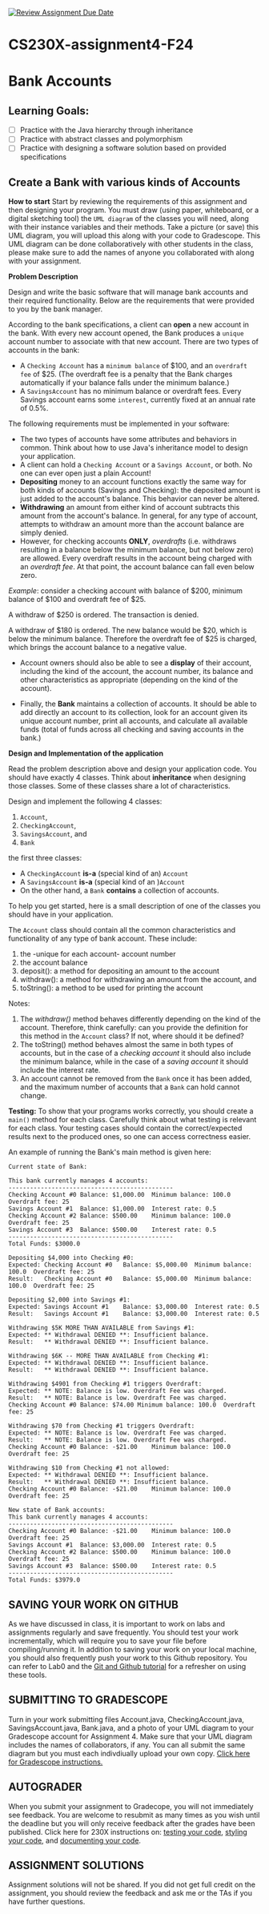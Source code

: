 [![Review Assignment Due Date](https://classroom.github.com/assets/deadline-readme-button-22041afd0340ce965d47ae6ef1cefeee28c7c493a6346c4f15d667ab976d596c.svg)](https://classroom.github.com/a/3K2mUKr_)
# CS230X-assignment4-F24
# Bank Accounts

## Learning Goals: 
- [ ] Practice with the Java hierarchy through inheritance
- [ ] Practice with abstract classes and polymorphism
- [ ] Practice with designing a software solution based on provided specifications

## Create a Bank with various kinds of Accounts

**How to start** Start by reviewing the requirements of this assignment and then designing your program. You must draw (using paper, whiteboard, or a digital sketching tool) the `UML diagram` of the classes you will need, along with their instance variables and their methods. Take a picture (or save) this UML diagram, you will upload this along with your code to Gradescope. This UML diagram can be done collaboratively with other students in the class, please make sure to add the names of anyone you collaborated with along with your assignment.

**Problem Description**

Design and write the basic software that will manage bank accounts and their required functionality. Below are the requirements that were provided to you by the bank manager.

According to the bank specifications, a client can **open** a new account in the bank. With every new account opened, the Bank produces a `unique` account number to associate with that new account. There are two types of accounts in the bank:

* A `Checking Account` has a `minimum balance` of \$100, and an `overdraft fee` of \$25. (The overdraft fee is a penalty that the Bank charges automatically if your balance falls under the minimum balance.) 
* A `SavingsAccount` has no minimum balance or overdraft fees. Every Savings account earns some `interest`, currently fixed at an annual rate of 0.5%. 

The following requirements must be implemented in your software:
* The two types of accounts have some attributes and behaviors in common. Think about how to use Java's inheritance model to design your application.
* A client can hold a `Checking Account` or a `Savings Account`, or both. No one can ever open just a plain Account!  
* **Depositing** money to an account functions exactly the same way for both kinds of accounts (Savings and Checking): the deposited amount is just added to the account's balance. This behavior can never be altered.
* **Withdrawing** an amount from either kind of account subtracts this amount from the account's balance. In general, for any type of account, attempts to withdraw an amount more than the account balance are simply denied.
* However, for checking accounts **ONLY**, *overdrafts* (i.e. withdraws resulting in a balance below the minimum balance, but not below zero) are allowed. Every overdraft results in the account being charged with an *overdraft fee*. At that point, the account balance can fall even below zero.

*Example*: consider a checking account with balance of \$200, minimum balance of $100 and overdraft fee of \$25.

A withdraw of \$250 is ordered. The transaction is denied.

A withdraw of \$180 is ordered. The new balance would be \$20, which is below the minimum balance. Therefore the overdraft fee of \$25 is charged, which brings the account balance to a negative value.

* Account owners should also be able to see a **display** of their account, including the kind of the account, the account number, its balance and other characteristics as appropriate (depending on the kind of the account).

* Finally, the **Bank** maintains a collection of accounts. It should be able to add directly an account to its collection, look for an account given its unique account number, print all accounts, and calculate all available funds (total of funds across all checking and saving accounts in the bank.)  

**Design and Implementation of the application**

Read the problem description above and design your application code. You should have exactly 4 classes. Think about **inheritance** when designing those classes. Some of these classes share a lot of characteristics.

Design and implement the following 4 classes:
1. `Account`,
2. `CheckingAccount`,
3. `SavingsAccount`, and
4. `Bank`

the first three classes:
- A `CheckingAccount` **is-a** (special kind of an) `Account`
- A `SavingsAccount` **is-a** (special kind of an )`Account`
- On the other hand, a `Bank` **contains** a collection of accounts.

To help you get started, here is a small description of one of the classes you should have in your application.

The `Account` class should contain all the common characteristics and functionality of any type of bank account. These include:
1. the -unique for each account- account number
2. the account balance
3. deposit(): a method for depositing an amount to the account
4. withdraw(): a method for withdrawing an amount from the account, and
5. toString(): a method to be used for printing the account

Notes:

1. The *withdraw()* method behaves differently depending on the kind of the account. Therefore, think carefully: can you provide the definition for this method in the `Account` class? If not, where should it be defined?
2. The toString() method behaves almost the same in both types of accounts, but in the case of a *checking account* it should also include the minimum balance, while in the case of a *saving account* it should include the interest rate.
3. An account cannot be removed from the `Bank` once it has been added, and the maximum number of accounts that a `Bank` can hold cannot change.

**Testing:**
To show that your programs works correctly, you should create a `main()` method for each class. Carefully think about what testing is relevant for each class. Your testing cases should contain the correct/expected results next to the produced ones, so one can access correctness easier.

An example of running the Bank's main method is given here:
```
Current state of Bank:

This bank currently manages 4 accounts: 
----------------------------------------------
Checking Account #0	Balance: $1,000.00	Minimum balance: 100.0	Overdraft fee: 25
Savings Account #1	Balance: $1,000.00	Interest rate: 0.5
Checking Account #2	Balance: $500.00	Minimum balance: 100.0	Overdraft fee: 25
Savings Account #3	Balance: $500.00	Interest rate: 0.5
----------------------------------------------
Total Funds: $3000.0

Depositing $4,000 into Checking #0:
Expected: Checking Account #0	Balance: $5,000.00	Minimum balance: 100.0	Overdraft fee: 25
Result:   Checking Account #0	Balance: $5,000.00	Minimum balance: 100.0	Overdraft fee: 25

Depositing $2,000 into Savings #1:
Expected: Savings Account #1	Balance: $3,000.00	Interest rate: 0.5
Result:   Savings Account #1	Balance: $3,000.00	Interest rate: 0.5

Withdrawing $5K MORE THAN AVAILABLE from Savings #1:
Expected: ** Withdrawal DENIED **: Insufficient balance.
Result:   ** Withdrawal DENIED **: Insufficient balance.

Withdrawing $6K -- MORE THAN AVAILABLE from Checking #1:
Expected: ** Withdrawal DENIED **: Insufficient balance.
Result:   ** Withdrawal DENIED **: Insufficient balance.

Withdrawing $4901 from Checking #1 triggers Overdraft:
Expected: ** NOTE: Balance is low. Overdraft Fee was charged.
Result:   ** NOTE: Balance is low. Overdraft Fee was charged.
Checking Account #0	Balance: $74.00	Minimum balance: 100.0	Overdraft fee: 25

Withdrawing $70 from Checking #1 triggers Overdraft:
Expected: ** NOTE: Balance is low. Overdraft Fee was charged.
Result:   ** NOTE: Balance is low. Overdraft Fee was charged.
Checking Account #0	Balance: -$21.00	Minimum balance: 100.0	Overdraft fee: 25

Withdrawing $10 from Checking #1 not allowed:
Expected: ** Withdrawal DENIED **: Insufficient balance.
Result:   ** Withdrawal DENIED **: Insufficient balance.
Checking Account #0	Balance: -$21.00	Minimum balance: 100.0	Overdraft fee: 25

New state of Bank accounts:
This bank currently manages 4 accounts: 
----------------------------------------------
Checking Account #0	Balance: -$21.00	Minimum balance: 100.0	Overdraft fee: 25
Savings Account #1	Balance: $3,000.00	Interest rate: 0.5
Checking Account #2	Balance: $500.00	Minimum balance: 100.0	Overdraft fee: 25
Savings Account #3	Balance: $500.00	Interest rate: 0.5
----------------------------------------------
Total Funds: $3979.0
```

## SAVING YOUR WORK ON GITHUB
As we have discussed in class, it is important to work on labs and assignments regularly and save frequently. You should test your work incrementally, which will require you to save your file before compiling/running it. In addition to saving your work on your local machine, you should also frequently push your work to this Github repository. You can refer to Lab0 and the [Git and Github tutorial](https://github.com/CS230X-F24/github-starter-course) for a refresher on using these tools. 

## SUBMITTING TO GRADESCOPE
Turn in your work submitting files Account.java, CheckingAccount.java, SavingsAccount.java, Bank.java, and a photo of your UML diagram to your Gradescope account for Assignment 4. Make sure that your UML diagram includes the names of collaborators, if any. You can all submit the same diagram but you must each indivdiually upload your own copy. [Click here for Gradescope instructions.](https://docs.google.com/document/d/1zGAJrbdAhfPZVlyDP9N3MmdKXWvNo7rQqehKNM5Q0_M/edit) 

## AUTOGRADER
When you submit your assignment to Gradecope, you will not immediately see feedback. You are welcome to resubmit as many times as you wish until the deadline but you will only receive feedback after the grades have been published. Click here for 230X instructions on: [testing your code](https://docs.google.com/document/d/19cKOyolT8UtSfMNrVw8MGgVWS-lYgHpBs8g2Cf_8Vvc/edit#heading=h.rt39ohf1jp6s), [styling your code](https://docs.google.com/document/d/14uwj9HAjNKfFBm0ZjUpWR7jdqKSj13rudIEJaG74mPk/edit), and [documenting your code](https://docs.google.com/document/d/15uqs_NH8y2sAuLLpiZuSxlI0UsL6a8CHuWY_qcvF4B4/edit). 

## ASSIGNMENT SOLUTIONS
Assignment solutions will not be shared. If you did not get full credit on the assignment, you should review the feedback and ask me or the TAs if you have further questions.   
